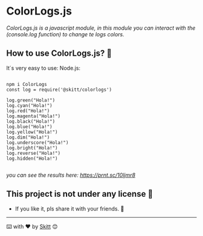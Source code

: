 # ColorLogs.js

_ColorLogs.js is a javascript module, in this module you can interact with the (console.log function) to change te logs colors._

## How to use ColorLogs.js? 🚀

It´s very easy to use: 
Node.js:
```

npm i ColorLogs
const log = require('@skitt/colorlogs')

log.green("Hola!")
log.cyan("Hola!")
log.red("Hola!")
log.magenta("Hola!")
log.black("Hola!")
log.blue("Hola!")
log.yellow("Hola!")
log.dim("Hola!")
log.underscore("Hola!")
log.bright("Hola!")
log.reverse("Hola!")
log.hidden("Hola!")


```


_you can see the results here: https://prnt.sc/10ljmr8_








## This project is not under any license  🎁

* If you like it, pls share it with your friends. 📢




---
⌨️ with ❤️ by [Skitt](https://github.com/Sz15-pl) 😊
